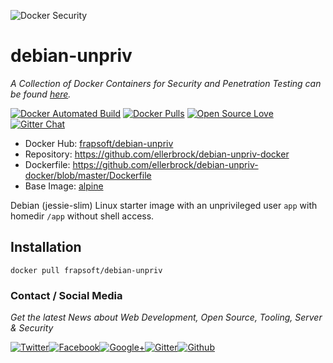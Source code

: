 ![Docker Security](https://github.frapsoft.com/top/docker-security.jpg)

# debian-unpriv

_A Collection of Docker Containers for Security and Penetration Testing can be found [here](https://github.com/ellerbrock/docker-security-container)._

[![Docker Automated Build](https://img.shields.io/docker/automated/frapsoft/debian-unpriv.svg)](https://hub.docker.com/r/frapsoft/debian-unpriv/) [![Docker Pulls](https://img.shields.io/docker/pulls/frapsoft/debian-unpriv.svg)](https://hub.docker.com/r/frapsoft/debian-unpriv/) [![Open Source Love](https://badges.frapsoft.com/os/v1/open-source.svg)](https://github.com/ellerbrock/open-source-badges/) [![Gitter Chat](https://badges.gitter.im/frapsoft/frapsoft.svg)](https://gitter.im/frapsoft/frapsoft/)

- Docker Hub: [frapsoft/debian-unpriv](https://hub.docker.com/r/frapsoft/debian-unpriv/)
- Repository: <https://github.com/ellerbrock/debian-unpriv-docker>
- Dockerfile: <https://github.com/ellerbrock/debian-unpriv-docker/blob/master/Dockerfile>
- Base Image: [alpine](https://hub.docker.com/_/alpine/)

Debian (jessie-slim) Linux starter image with an unprivileged user `app` with homedir `/app` without shell access.

## Installation

`docker pull frapsoft/debian-unpriv`


### Contact / Social Media

_Get the latest News about Web Development, Open Source, Tooling, Server & Security_

[![Twitter](https://github.frapsoft.com/social/twitter.png)](https://twitter.com/frapsoft/)[![Facebook](https://github.frapsoft.com/social/facebook.png)](https://www.facebook.com/frapsoft/)[![Google+](https://github.frapsoft.com/social/google-plus.png)](https://plus.google.com/116540931335841862774)[![Gitter](https://github.frapsoft.com/social/gitter.png)](https://gitter.im/frapsoft/frapsoft/)[![Github](https://github.frapsoft.com/social/github.png)](https://github.com/ellerbrock/)
